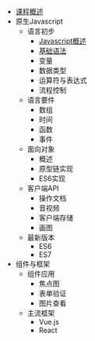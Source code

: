 * [课程概述](01)
* 原生Javascript
  * 语言初步
    * [Javascript概述](02.md)
    * [基础语法](03.md)
    * 变量
    * 数据类型
    * 运算符与表达式
    * 流程控制
  * 语言要件
    * 数组
    * 时间
    * 函数
    * 事件
  * 面向对象
    * 概述
    * 原型链实现
    * ES6实现
  * 客户端API
    * 操作文档
    * 音视频
    * 客户端存储
    * 画图
  * 最新版本
    * ES6
    * ES7
* 组件与框架
  * 组件应用
    * 焦点图
    * 表单验证
    * 图片查看
  * 主流框架
    * Vue.js
    * React
